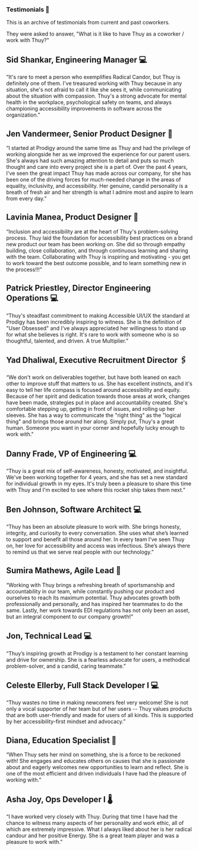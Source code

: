 ### Testimonials 🦄

This is an archive of testimonials from current and past coworkers.

They were asked to answer, "What is it like to have Thuy as a coworker / work with Thuy?"

## Sid Shankar, Engineering Manager 💻

“It's rare to meet a person who exemplifies Radical Candor, but Thuy is definitely one of them. I've treasured working with Thuy because in any situation, she's not afraid to call it like she sees it, while communicating about the situation with compassion. Thuy's a strong advocate for mental health in the workplace, psychological safety on teams, and always championing accessibility improvements in software across the organization.”

## Jen Vandermeer, Senior Product Designer 🎨

“I started at Prodigy around the same time as Thuy and had the privilege of working alongside her as we improved the experience for our parent users. She's always had such amazing attention to detail and puts so much thought and care into every project she is a part of. Over the past 4 years, I've seen the great impact Thuy has made across our company, for she has been one of the driving forces for much-needed change in the areas of equality, inclusivity, and accessibility. Her genuine, candid personality is a breath of fresh air and her strength is what I admire most and aspire to learn from every day.”

## Lavinia Manea, Product Designer 🎨

“Inclusion and accessibility are at the heart of Thuy's problem-solving process. Thuy laid the foundation for accessibility best practices on a brand new product our team has been working on. She did so through empathy building, close collaboration, and through continuous learning and sharing with the team. Collaborating with Thuy is inspiring and motivating - you get to work toward the best outcome possible, and to learn something new in the process!!!”

## Patrick Priestley, Director Engineering Operations 💻

“Thuy's steadfast commitment to making Accessible UI/UX the standard at Prodigy has been incredibly inspiring to witness. She is the definition of "User Obsessed" and I've always appreciated her willingness to stand up for what she believes is right. It's rare to work with someone who is so thoughtful, talented, and driven. A true Multiplier.”

## Yad Dhaliwal, Executive Recruitment Director 🖇️

“We don't work on deliverables together, but have both leaned on each other to improve stuff that matters to us. She has excellent instincts, and it's easy to tell her life compass is focused around accessibility and equity. Because of her spirit and dedication towards those areas at work, changes have been made, strategies put in place and accountability created. She's comfortable stepping up, getting in front of issues, and rolling up her sleeves. She has a way to communicate the "right thing" as the "logical thing" and brings those around her along. Simply put, Thuy's a great human. Someone you want in your corner and hopefully lucky enough to work with."

## Danny Frade, VP of Engineering 💻

“Thuy is a great mix of self-awareness, honesty, motivated, and insightful. We've been working together for 4 years, and she has set a new standard for individual growth in my eyes. It's truly been a pleasure to share this time with Thuy and I'm excited to see where this rocket ship takes them next.”

## Ben Johnson, Software Architect 💻

“Thuy has been an absolute pleasure to work with. She brings honesty, integrity, and curiosity to every conversation. She uses what she’s learned to support and benefit all those around her. In every team I’ve seen Thuy on, her love for accessibility and access was infectious. She’s always there to remind us that we serve real people with our technology.”

## Sumira Mathews, Agile Lead 🚀

“Working with Thuy brings a refreshing breath of sportsmanship and accountability in our team, while constantly pushing our product and ourselves to reach its maximum potential. Thuy advocates growth both professionally and personally, and has inspired her teammates to do the same. Lastly, her work towards EDI regulations has not only been an asset, but an integral component to our company growth!”

## Jon, Technical Lead 💻

“Thuy’s inspiring growth at Prodigy is a testament to her constant learning and drive for ownership. She is a fearless advocate for users, a methodical problem-solver, and a candid, caring teammate.”

## Celeste Ellerby, Full Stack Developer I 💻

“Thuy wastes no time in making newcomers feel very welcome! She is not only a vocal supporter of her team but of her users -- Thuy values products that are both user-friendly and made for users of all kinds. This is supported by her accessibility-first mindset and advocacy.”

## Diana, Education Specialist 📖

“When Thuy sets her mind on something, she is a force to be reckoned with! She engages and educates others on causes that she is passionate about and eagerly welcomes new opportunities to learn and reflect. She is one of the most efficient and driven individuals I have had the pleasure of working with.”

## Asha Joy, Ops Developer I 🌡️

“I have worked very closely with Thuy. During that time I have had the chance to witness many aspects of her personality and work ethic, all of which are extremely impressive. What I always liked about her is her radical candour and her positive Energy. She is a great team player and was a pleasure to work with.”
